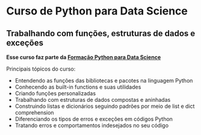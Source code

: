 # Curso de Python para Data Science

## Trabalhando com funções, estruturas de dados e exceções

**Esse curso faz parte da [Formação Python para Data Science](https://cursos.alura.com.br/formacao-data-science-python)**

Principais tópicos do curso:

- Entendendo as funções das bibliotecas e pacotes na linguagem Python
- Conhecendo as built-in functions e suas utilidades
- Criando funções personalizadas
- Trabalhando com estruturas de dados compostas e aninhadas
- Construindo listas e dicionários seguindo padrões por meio de list e dict comprehension
- Diferenciando os tipos de erros e exceções em códigos Python
- Tratando erros e comportamentos indesejados no seu código
